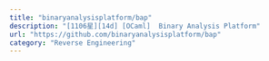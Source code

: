 ```yaml
---
title: "binaryanalysisplatform/bap"
description: "[1106星][14d] [OCaml]  Binary Analysis Platform"
url: "https://github.com/binaryanalysisplatform/bap"
category: "Reverse Engineering"
---
```

